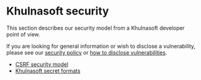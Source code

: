 # Khulnasoft security

This section describes our security model from a Khulnasoft developer point of view.

If you are looking for general information or wish to disclose a vulnerability, please see our [security policy](https://khulnasoft.com/security/) or [how to disclose vulnerabilities](https://khulnasoft.com/handbook/engineering/security/reporting-vulnerabilities).

* [CSRF security model](csrf_security_model.md)
* [Khulnasoft secret formats](secret_formats.md)
